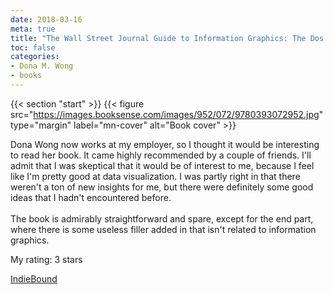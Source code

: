```yaml
---
date: 2018-03-16
meta: true
title: "The Wall Street Journal Guide to Information Graphics: The Dos and Don'ts of Presenting Data, Facts, and Figures"
toc: false
categories:
- Dona M. Wong
- books
---
```


{{< section "start" >}}
{{< figure src="https://images.booksense.com/images/952/072/9780393072952.jpg" type="margin" label="mn-cover" alt="Book cover" >}}

Dona Wong now works at my employer, so I thought it would be interesting to read her book. It came highly recommended by a couple of friends. I'll admit that I was skeptical that it would be of interest to me, because I feel like I'm pretty good at data visualization. I was partly right in that there weren't a ton of new insights for me, but there were definitely some good ideas that I hadn't encountered before. <br /><br />The book is admirably straightforward and spare, except for the end part, where there is some useless filler added in that isn't related to information graphics.

My rating: 3 stars  

[IndieBound](https://www.indiebound.org/book/9780393072952)
